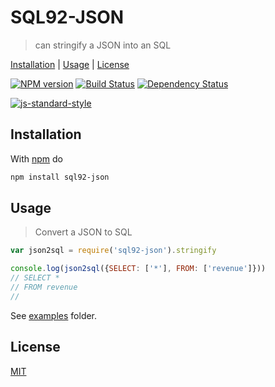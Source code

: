 # SQL92-JSON

> can stringify a JSON into an SQL

[Installation](#installation) |
[Usage](#usage) |
[License](#license)

[![NPM version](https://badge.fury.io/js/sql92-json.svg)](http://badge.fury.io/js/sql92-json) [![Build Status](https://travis-ci.org/fibo/SQL92-JSON.svg?branch=master)](https://travis-ci.org/fibo/SQL92-JSON?branch=master) [![Dependency Status](https://david-dm.org/fibo/sql92-json.svg)](https://david-dm.org/fibo/sql92-json)

[![js-standard-style](https://cdn.rawgit.com/feross/standard/master/badge.svg)](https://github.com/feross/standard)

## Installation

With [npm](https://npmjs.org/) do

```bash
npm install sql92-json
```

## Usage

> Convert a JSON to SQL

```javascript
var json2sql = require('sql92-json').stringify

console.log(json2sql({SELECT: ['*'], FROM: ['revenue']}))
// SELECT *
// FROM revenue
//
```

See [examples] folder.

## License

[MIT](http://g14n.info/mit-license/)

[examples]: https://github.com/fibo/SQL92-JSON/tree/master/examples
